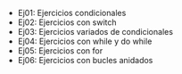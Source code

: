 * Ej01: Ejercicios condicionales
* Ej02: Ejercicios con switch
* Ej03: Ejercicios variados de condicionales
* Ej04: Ejercicios con while y do while
* Ej05: Ejercicios con for
* Ej06: Ejercicios con bucles anidados
